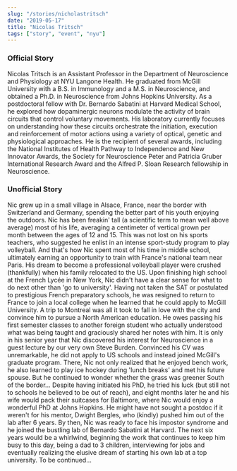 ```yaml
---
slug: "/stories/nicholastritsch"
date: "2019-05-17"
title: "Nicolas Tritsch"
tags: ["story", "event", "nyu"]
---
```

### Official Story
Nicolas Tritsch is an Assistant Professor in the Department of Neuroscience and Physiology at NYU Langone Health. He graduated from McGill University with a B.S. in Immunology and a M.S. in Neuroscience, and obtained a Ph.D. in Neuroscience from Johns Hopkins University. As a postdoctoral fellow with Dr. Bernardo Sabatini at Harvard Medical School, he explored how dopaminergic neurons modulate the activity of brain circuits that control voluntary movements. His laboratory currently focuses on understanding how these circuits orchestrate the initiation, execution and reinforcement of motor actions using a variety of optical, genetic and physiological approaches. He is the recipient of several awards, including the National Institutes of Health Pathway to Independence and New Innovator Awards, the Society for Neuroscience Peter and Patricia Gruber International Research Award and the Alfred P. Sloan Research fellowship in Neuroscience.

### Unofficial Story
Nic grew up in a small village in Alsace, France, near the border with Switzerland and Germany, spending the better part of his youth enjoying the outdoors. Nic has been freakin' tall (a scientific term to mean well above average) most of his life, averaging a centimeter of vertical grown per month between the ages of 12 and 15. This was not lost on his sports teachers, who suggested he enlist in an intense sport-study program to play volleyball. And that's how Nic spent most of his time in middle school, ultimately earning an opportunity to train with France's national team near Paris. His dream to become a professional volleyball player were crushed (thankfully) when his family relocated to the US. Upon finishing high school at the French Lycée in New York, Nic didn't have a clear sense for what to do next other than 'go to university'. Having not taken the SAT or postulated to prestigious French preparatory schools, he was resigned to return to France to join a local college when he learned that he could apply to McGill University. A trip to Montreal was all it took to fall in love with the city and convince him to pursue a North American education. He owes passing his first semester classes to another foreign student who actually understood what was being taught and graciously shared her notes with him. It is only in his senior year that Nic discovered his interest for Neuroscience in a guest lecture by our very own Steve Burden. Convinced his CV was unremarkable, he did not apply to US schools and instead joined McGill's graduate program. There, Nic not only realized that he enjoyed bench work, he also learned to play ice hockey during 'lunch breaks' and met his future spouse. But he continued to wonder whether the grass was greener South of the border... Despite having initiated his PhD, he tried his luck (but still not to schools he believed to be out of reach), and eight months later he and his wife would pack their suitcases for Baltimore, where Nic would enjoy a wonderful PhD at Johns Hopkins. He might have not sought a postdoc if it weren't for his mentor, Dwight Bergles, who (kindly) pushed him out of the lab after 6 years. By then, Nic was ready to face his impostor syndrome and he joined the bustling lab of Bernardo Sabatini at Harvard. The next six years would be a whirlwind, beginning the work that continues to keep him busy to this day, being a dad to 3 children, interviewing for jobs and eventually realizing the elusive dream of starting his own lab at a top university. To be continued...